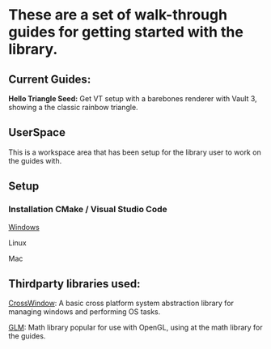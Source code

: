 # These are a set of walk-through guides for getting started with the library.

## Current Guides:

**Hello Triangle Seed:** Get VT setup with a barebones renderer with Vault 3, showing a the classic rainbow triangle.

## UserSpace

This is a workspace area that has been setup for the library user to work on the guides with.

## Setup

### Installation CMake / Visual Studio Code

[Windows](https://github.com/Ed94/VaultedThermals/wiki/VT-Guides:-WIndows-Setup)

Linux 

Mac

## Thirdparty libraries used:

[CrossWindow](https://github.com/alaingalvan/CrossWindow/tree/master): A basic cross platform system abstraction library for managing windows and performing OS tasks.

[GLM](https://github.com/g-truc/glm/tree/master): Math library popular for use with OpenGL, using at the math library for the guides.
    
    
